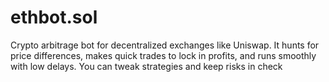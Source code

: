 # ethbot.sol
Crypto arbitrage bot for decentralized exchanges like Uniswap. It hunts for price differences, makes quick trades to lock in profits, and runs smoothly with low delays. You can tweak strategies and keep risks in check

